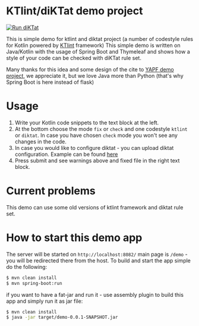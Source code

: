 # KTlint/diKTat demo project

[![Run diKTat](https://github.com/akuleshov7/diKTat-demo/workflows/Run%20diKTat/badge.svg?branch=master)](https://github.com/cqfn/diktat)

This is simple demo for ktlint and diktat project (a number of codestyle rules for Kotlin powered by [KTlint](https://github.com/pinterest/ktlint) framework)
This simple demo is written on Java/Kotlin with the usage of Spring Boot and Thymeleaf and shows how a style of your code can be checked with diKTat rule set.

Many thanks for this idea and some design of the cite to [YAPF demo project](https://github.com/pinterest/ktlint), we appreciate it, but we love Java more than Python (that's why Spring Boot is here instead of flask)

# Usage
1) Write your Kotlin code snippets to the text block at the left.
2) At the bottom choose the mode `fix` or `check` and one  codestyle `ktlint` or `diktat`. In case you have chosen `check` mode you won't see any changes in the code.
3) In case you would like to configure diktat - you can upload diktat configuration. Example can be found [here](https://github.com/cqfn/diKTat/blob/master/diktat-rules/src/main/resources/diktat-analysis.yml)
4) Press submit and see warnings above and fixed file in the right text block.

# Current problems
This demo can use some old versions of ktlint framework and diktat rule set.

# How to start this demo app

The server will be started on `http://localhost:8082/` main page is `/demo` - you will be redirected there from the host.
To build and start the app simple do the following:
```bash
$ mvn clean install
$ mvn spring-boot:run
```

if you want to have a fat-jar and run it - use assembly plugin to build this app and simply run it as jar file:
```bash
$ mvn clean install
$ java -jar target/demo-0.0.1-SNAPSHOT.jar
```



